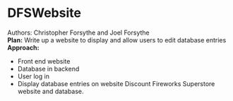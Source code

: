 # DFSWebsite
Authors: Christopher Forsythe and Joel Forsythe  
**Plan:** Write up a website to display and allow users to edit database entries  
**Approach:**
- Front end website  
- Database in backend
- User log in
- Display database entries on website
Discount Fireworks Superstore website and database.  

